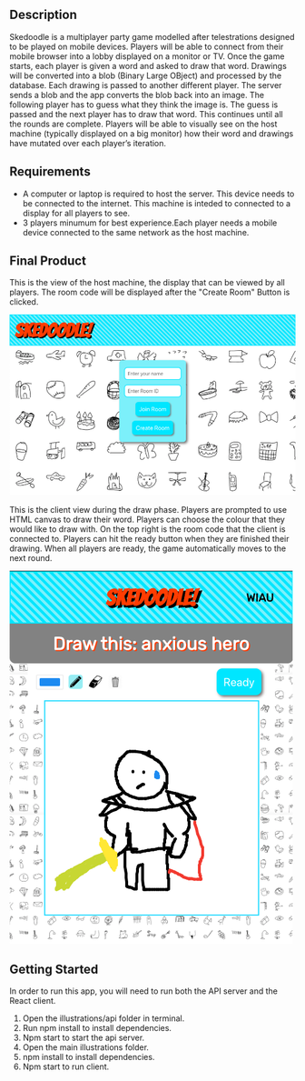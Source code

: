 ## Description
Skedoodle is a multiplayer party game modelled after telestrations designed to be played on mobile devices. Players will be able to connect from their mobile browser into a lobby displayed on a monitor or TV. Once the game starts, each player is given a word and asked to draw that word. Drawings will be converted into a blob (Binary Large OBject) and processed by the database. Each drawing is passed to another different player. The server sends a blob and the app converts the blob back into an image. The following player has to guess what they think the image is. The guess is passed and the next player has to draw that word. This continues until all the rounds are complete. Players will be able to visually see on the host machine (typically displayed on a big monitor) how their word and drawings have mutated over each player’s iteration.

## Requirements
* A computer or laptop is required to host the server. This device needs to be connected to the internet. This machine is inteded to connected to a display for all players to see.
* 3 players minumum for best experience.Each player needs a mobile device connected to the same network as the host machine.

## Final Product

This is the view of the host machine, the display that can be viewed by all players. The room code will be displayed after the "Create Room" Button is clicked.

!["Lobby View"](https://github.com/etseng02/illustrations/blob/master/Docs/skedoodle2.png)

This is the client view during the draw phase. Players are prompted to use HTML canvas to draw their word. Players can choose the colour that they would like to draw with. On the top right is the room code that the client is connected to. Players can hit the ready button when they are finished their drawing. When all players are ready, the game automatically moves to the next round. 

!["Mobile Client View"](https://github.com/etseng02/illustrations/blob/master/Docs/skedoodle1.png)

## Getting Started
In order to run this app, you will need to run both the API server and the React client.

1. Open the illustrations/api folder in terminal.
2. Run npm install to install dependencies.
3. Npm start to start the api server.
4. Open the main illustrations folder.
5. npm install to install dependencies.
6. Npm start to run client.
